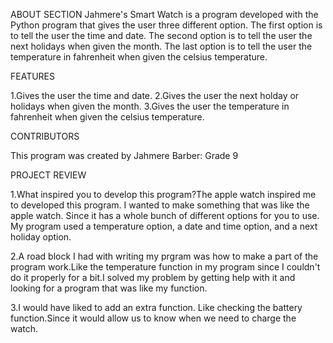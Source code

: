 ABOUT SECTION
Jahmere's Smart Watch is a program developed with the Python program that gives the user three different option. The first option is to tell the user the time and date. The second option is to tell the user the next holidays when given the month. The last option is to tell the user the temperature in fahrenheit when given the celsius temperature.

FEATURES

1.Gives the user the time and date.
2.Gives the user the next holday or holidays when given the month.
3.Gives the user the temperature in fahrenheit when given the celsius temperature.



CONTRIBUTORS

This program was created by Jahmere Barber: Grade 9




PROJECT   REVIEW


1.What inspired you to develop this program?The apple watch inspired me to developed this program. I wanted to make something that was like the apple watch. Since it has a whole bunch of different options for you to use. My program used a temperature option, a date and time option, and a next holiday option.

2.A road block I had with writing my prgram was how to make a part of the program work.Like the temperature function in my program since I couldn't do it properly for a bit.I solved my problem by getting help with it and looking for a program that was like my function.

3.I would have liked to add an extra function. Like checking the battery function.Since it would allow us to know when we need to charge the watch.

